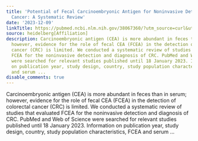 ```yaml
---
title: 'Potential of Fecal Carcinoembryonic Antigen for Noninvasive Detection of Colorectal
  Cancer: A Systematic Review'
date: '2023-12-09'
linkTitle: https://pubmed.ncbi.nlm.nih.gov/38067360/?utm_source=curl&utm_medium=rss&utm_campaign=pubmed-2&utm_content=1FakS-2QOkCT8HsMOQP1bCRQ4YzyumYOmxmF0moLsQ3dFB1E9V&fc=20220326224207&ff=20231210170643&v=2.17.9.post6+86293ac
source: heidelberg[Affiliation]
description: Carcinoembryonic antigen (CEA) is more abundant in feces than in serum;
  however, evidence for the role of fecal CEA (FCEA) in the detection of colorectal
  cancer (CRC) is limited. We conducted a systematic review of studies that evaluated
  FCEA for the noninvasive detection and diagnosis of CRC. PubMed and Web of Science
  were searched for relevant studies published until 18 January 2023. Information
  on publication year, study design, country, study population characteristics, FCEA
  and serum ...
disable_comments: true
---
```

Carcinoembryonic antigen (CEA) is more abundant in feces than in serum; however, evidence for the role of fecal CEA (FCEA) in the detection of colorectal cancer (CRC) is limited. We conducted a systematic review of studies that evaluated FCEA for the noninvasive detection and diagnosis of CRC. PubMed and Web of Science were searched for relevant studies published until 18 January 2023. Information on publication year, study design, country, study population characteristics, FCEA and serum ...